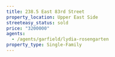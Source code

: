 ```yaml
---
title: 238.5 East 83rd Street
property_location: Upper East Side
streeteasy_status: sold
price: "3200000"
agents:
  - /agents/garfield/lydia-rosengarten
property_type: Single-Family
---
```

